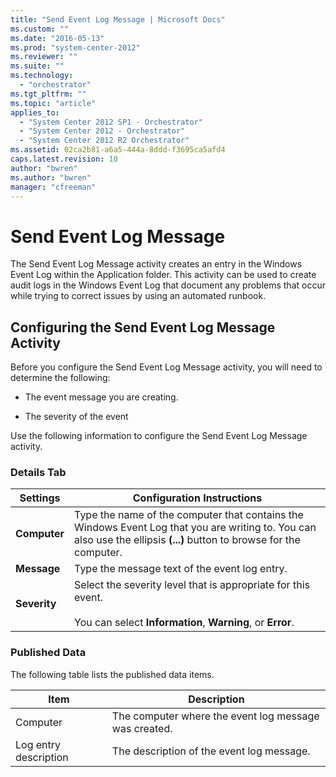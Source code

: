 ```yaml
---
title: "Send Event Log Message | Microsoft Docs"
ms.custom: ""
ms.date: "2016-05-13"
ms.prod: "system-center-2012"
ms.reviewer: ""
ms.suite: ""
ms.technology: 
  - "orchestrator"
ms.tgt_pltfrm: ""
ms.topic: "article"
applies_to: 
  - "System Center 2012 SP1 - Orchestrator"
  - "System Center 2012 - Orchestrator"
  - "System Center 2012 R2 Orchestrator"
ms.assetid: 02ca2b81-a6a5-444a-8ddd-f3695ca5afd4
caps.latest.revision: 10
author: "bwren"
ms.author: "bwren"
manager: "cfreeman"
---
```

# Send Event Log Message
The Send Event Log Message activity creates an entry in the Windows Event Log within the Application folder. This activity can be used to create audit logs in the Windows Event Log that document any problems that occur while trying to correct issues by using an automated runbook.  
  
## Configuring the Send Event Log Message Activity  
 Before you configure the Send Event Log Message activity, you will need to determine the following:  
  
-   The event message you are creating.  
  
-   The severity of the event  
  
 Use the following information to configure the Send Event Log Message activity.  
  
### Details Tab  
  
|Settings|Configuration Instructions|  
|--------------|--------------------------------|  
|**Computer**|Type the name of the computer that contains the Windows Event Log that you are writing to. You can also use the ellipsis **(...)** button to browse for the computer.|  
|**Message**|Type the message text of the event log entry.|  
|**Severity**|Select the severity level that is appropriate for this event.<br /><br /> You can select **Information**, **Warning**, or **Error**.|  
  
### Published Data  
 The following table lists the published data items.  
  
|Item|Description|  
|----------|-----------------|  
|Computer|The computer where the event log message was created.|  
|Log entry description|The description of the event log message.|